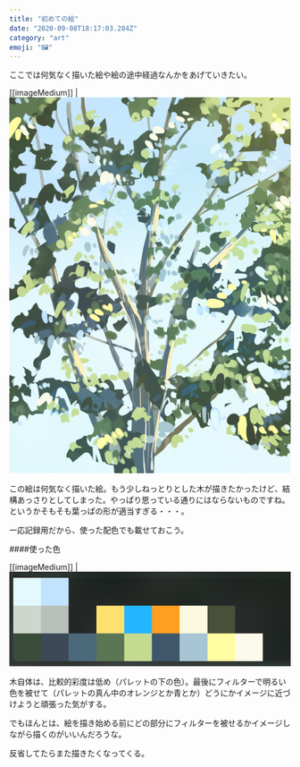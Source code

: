 ```yaml
---
title: "初めての絵"
date: "2020-09-08T18:17:03.284Z"
category: "art"
emoji: "🖼"
---
```


ここでは何気なく描いた絵や絵の途中経過なんかをあげていきたい。

[[imageMedium]]
| ![最初の絵](tree20200819.png)

この絵は何気なく描いた絵。もう少しねっとりとした木が描きたかったけど、結構あっさりとしてしまった。やっぱり思っている通りにはならないものですね。というかそもそも葉っぱの形が適当すぎる・・・。

一応記録用だから、使った配色でも載せておこう。

####使った色

[[imageMedium]]
| ![カラーパレット](color.png)

木自体は、比較的彩度は低め（パレットの下の色）。最後にフィルターで明るい色を被せて（パレットの真ん中のオレンジとか青とか）どうにかイメージに近づけようと頑張った気がする。

でもほんとは、絵を描き始める前にどの部分にフィルターを被せるかイメージしながら描くのがいいんだろうな。

反省してたらまた描きたくなってくる。

